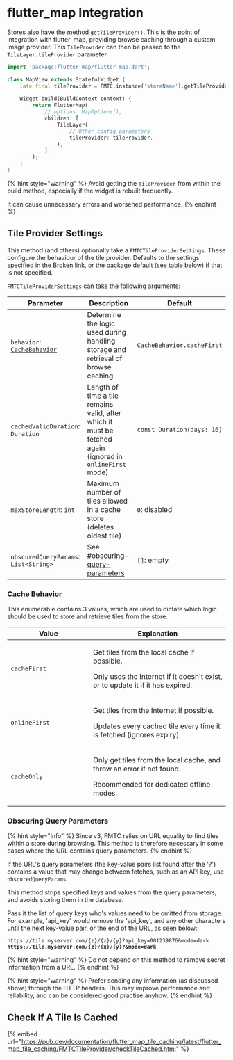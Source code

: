 # flutter\_map Integration

Stores also have the method `getTileProvider()`. This is the point of integration with flutter\_map, providing browse caching through a custom image provider. This `TileProvider` can then be passed to the `TileLayer.tileProvider` parameter.

```dart
import 'package:flutter_map/flutter_map.dart';

class MapView extends StatefulWidget {
    late final tileProvider = FMTC.instance('storeName').getTileProvider();
    
    Widget build(BuildContext context) {
        return FlutterMap(
            // options: MapOptions(),
            children: [
                TileLayer(
                    // Other config parameters
                    tileProvider: tileProvider,
                ),
            ],
        );
    }
}
```

{% hint style="warning" %}
Avoid getting the `TileProvider` from within the build method, especially if the widget is rebuilt frequently.

It can cause unnecessary errors and worsened performance.
{% endhint %}

## Tile Provider Settings

This method (and others) optionally take a `FMTCTileProviderSettings`. These configure the behaviour of the tile provider. Defaults to the settings specified in the [Broken link](broken-reference "mention"), or the package default (see table below) if that is not specified.

`FMTCTileProviderSettings` can take the following arguments:

<table data-card-size="large" data-view="cards"><thead><tr><th>Parameter</th><th>Description</th><th>Default</th></tr></thead><tbody><tr><td><code>behavior</code>: <a href="fm-integration.md#cache-behavior"><code>CacheBehavior</code></a></td><td>Determine the logic used during handling storage and retrieval of browse caching</td><td><code>CacheBehavior.cacheFirst</code></td></tr><tr><td><code>cachedValidDuration</code>: <code>Duration</code></td><td>Length of time a tile remains valid, after which it must be fetched again (ignored in <code>onlineFirst</code> mode)</td><td><code>const Duration(days: 16)</code></td></tr><tr><td><code>maxStoreLength</code>: <code>int</code></td><td>Maximum number of tiles allowed in a cache store (deletes oldest tile)</td><td><code>0</code>: disabled</td></tr><tr><td><code>obscuredQueryParams</code>: <code>List&#x3C;String></code></td><td>See <a data-mention href="fm-integration.md#obscuring-query-parameters">#obscuring-query-parameters</a></td><td><code>[]</code>: empty</td></tr></tbody></table>

### Cache Behavior

This enumerable contains 3 values, which are used to dictate which logic should be used to store and retrieve tiles from the store.

<table><thead><tr><th width="174">Value</th><th>Explanation</th></tr></thead><tbody><tr><td><code>cacheFirst</code></td><td><p>Get tiles from the local cache if possible.</p><p>Only uses the Internet if it doesn't exist, or to update it if it has expired.</p></td></tr><tr><td><code>onlineFirst</code></td><td><p>Get tiles from the Internet if possible.</p><p>Updates every cached tile every time it is fetched (ignores expiry).</p></td></tr><tr><td><code>cacheOnly</code></td><td><p>Only get tiles from the local cache, and throw an error if not found.</p><p>Recommended for dedicated offline modes.</p></td></tr></tbody></table>

### Obscuring Query Parameters

{% hint style="info" %}
Since v3, FMTC relies on URL equality to find tiles within a store during browsing. This method is therefore necessary in some cases where the URL contains query parameters.
{% endhint %}

If the URL's query parameters (the key-value pairs list found after the '?') contains a value that may change between fetches, such as an API key, use `obscuredQueryParams`.

This method strips specified keys and values from the query parameters, and avoids storing them in the database.

Pass it the list of query keys who's values need to be omitted from storage.\
For example, 'api\_key' would remove the 'api\_key', and any other characters until the next key-value pair, or the end of the URL, as seen below:

<pre><code>https://tile.myserver.com/{z}/{x}/{y}?api_key=001239876&#x26;mode=dark
<strong>https://tile.myserver.com/{z}/{x}/{y}?&#x26;mode=dark
</strong></code></pre>

{% hint style="warning" %}
Do not depend on this method to remove secret information from a URL.
{% endhint %}

{% hint style="warning" %}
Prefer sending any information (as discussed above) through the HTTP headers. This may improve performance and reliability, and can be considered good practise anyhow.
{% endhint %}

## Check If A Tile Is Cached

{% embed url="https://pub.dev/documentation/flutter_map_tile_caching/latest/flutter_map_tile_caching/FMTCTileProvider/checkTileCached.html" %}
